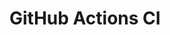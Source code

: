 # GitHub Actions CI























































































































































































































































































































































































































































































































































































































































































































































































































































































































































































































































































































































































































































































































































































































































































































































































































































































































































































































































































































































































































































































































































































































































































































































































































































































































































































































































































































































































































































